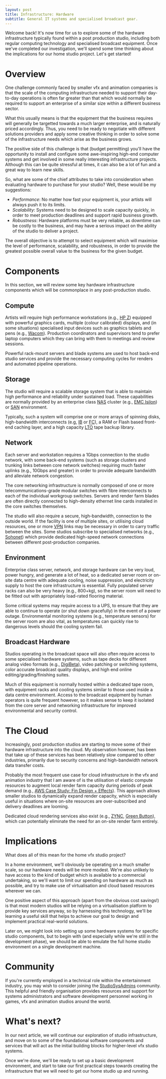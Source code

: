 ```yaml
---
layout: post
title: Infrastructure: Hardware
subtitle: General IT systems and specialised broadcast gear. 
---
```


Welcome back! It's now time for us to explore some of the hardware infrastructure typically found within a post production studio, including both regular computing technology and specialised broadcast equipment. Once we've completed our investigation, we'll spend some time thinking about the implications for our home studio project. Let's get started!

# Overview 

One challenge commonly faced by smaller vfx and animation companies is that the scale of the computing infrastructure needed to support their day-to-day operations is often far greater than that which would normally be required to support an enterprise of a similar size within a different business sector. 

What this usually means is that the equipment that the business requires will generally be targetted towards a much larger enterprise, and is naturally priced accordingly. Thus, you need to be ready to negotiate with different solutions providers and apply some creative thinking in order to solve some of the infrastructure needs which arise as the business grows.

The positive side of this challenge is that (budget permitting) you'll have the opportunity to install and configure some awe-inspiring high-end computer systems and get involved in some really interesting infrastructure projects. Although this can be quite stressful at times, it can also be a lot of fun and a great way to learn new skills.

So, what are some of the chief attributes to take into consideration when evaluating hardware to purchase for your studio? Well, these would be my suggestions:

 - *Performance*: No matter how fast your equipment is, your artists will always push it to its limits.
 - *Scalability*: Systems need to be designed to scale capacity quickly, in order to meet production deadlines and support rapid business growth.
 - *Robustness*: Hardware platforms must be very reliable, as downtime can be costly to the business, and may have a serious impact on the ability of the studio to deliver a project.

The overall objective is to attempt to select equipment which will maximise the level of performance, scalability, and robustness, in order to provide the greatest possible overall value to the business for the given budget. 

# Components

In this section, we will review some key hardware infrastructure components which will be commonplace in any post-production studio.

## Compute

Artists will require high performance workstations (e.g., <a href="http://www8.hp.com/us/en/workstations/overview.html">HP Z</a>) equipped with powerful graphics cards, multiple (colour calibrated) displays, and (in some situations) specialised input devices such as graphics tablets and pens (e.g., <a href="http://www.wacom.com/en-us/products">Wacom</a>). Production coordinators and supervisors tend to prefer laptop computers which they can bring with them to meetings and review sessions. 

Powerful rack-mount servers and blade systems are used to host back-end studio services and provide the necessary computing cycles for renders and automated pipeline operations. 

## Storage

The studio will require a scalable storage system that is able to maintain high performance and reliability under sustained load. These capabilities are normally provided by an enterprise class <a href="https://en.wikipedia.org/wiki/Network-attached_storage">NAS</a> cluster (e.g., <a href="https://en.wikipedia.org/wiki/EMC_Isilon">EMC Isilon</a>) or <a href="https://en.wikipedia.org/wiki/Storage_area_network">SAN</a> environment. 

Typically, such a system will comprise one or more arrays of spinning disks, high-bandwidth interconnects (e.g, <a href="https://en.wikipedia.org/wiki/InfiniBand">IB</a> or <a href="https://en.wikipedia.org/wiki/Fibre_Channel">FC</a>), a RAM or Flash based front-end caching layer, and a high capacity <a href="https://en.wikipedia.org/wiki/Linear_Tape-Open">LTO</a> tape backup library.

## Network

Each server and workstation requires a 1Gbps connection to the studio network, with some back-end systems (such as storage clusters and trunking links between core network switches) requiring much faster uplinks (e.g., 10Gbps and greater) in order to provide adequate bandwidth and alleviate network congestion. 

The core networking infrastructure is normally composed of one or more telecommunications-grade modular switches with fibre interconnects to each of the individual workgroup switches. Servers and render farm blades are often directly connected to high-density ethernet line cards installed in the core switches themselves.

The studio will also require a secure, high-bandwidth, connection to the outside world. If the facility is one of multiple sites, or utilising cloud resources, one or more <a href="https://en.wikipedia.org/wiki/Virtual_private_network">VPN</a> links may be necessary in order to carry traffic between the sites. Some studios subscribe to specialised networks (e.g., <a href="https://en.wikipedia.org/wiki/Sohonet">Sohonet</a>) which provide dedicated high-speed network connections between different post-production companies.

## Environment

Enterprise class server, network, and storage hardware can be very loud, power hungry, and generate a lot of heat, so a dedicated server room or on-site data centre with adequate cooling, noise suppression, and electricity supply to host the core infrastructure is essential. Fully populated server racks can also be very heavy (e.g., 800+kg), so the server room will need to be fitted out with apropriately load-rated flooring material.

Some critical systems may require access to a <a hef="https://en.wikipedia.org/wiki/Uninterruptible_power_supply">UPS</a>, to ensure that they are able to continue to operate (or shut down gracefully) in the event of a power outage. Environmental monitoring systems (e.g., temperature sensors) for the server room are also vital, as temperatures can quickly rise to dangerous levels should the cooling system fail.

## Broadcast Hardware 

Studios operating in the broadcast space will also often require access to some specialised hardware systems, such as tape decks for different analog video formats (e.g., <a href="https://en.wikipedia.org/wiki/Betacam">DigiBeta</a>), video patching or switching systems, color accurate broadcast quality displays, and high end online editing/grading/finishing suites.

Much of this equipment is normally hosted within a dedicated tape room, with equipment racks and cooling systems similar to those used inside a data centre environment. Access to the broadcast equipment by human operators is quite frequent however, so it makes sense to keep it isolated from the core server and networking infrastructure for improved environmental and security control.

# The Cloud

Increasingly, post production studios are starting to move some of their hardware infrastructure into the cloud. My observation however, has been that take up of these services has been relatively slow compared to other industries, primarily due to security concerns and high-bandwidth network data transfer costs.

Probably the most frequent use case for cloud infrastructure in the vfx and animation industry that I am aware of is the utilisation of elastic compute resources to augment local render farm capacity during periods of peak demand (e.g., <a href="https://aws.amazon.com/solutions/case-studies/fin-design-effects/">AWS Case Study: Fin Design + Effects</a>). This approach allows smaller studios to dynamically expand render capacity, which is especially useful in situations where on-site resources are over-subscribed and delivery deadlines are looming.

Dedicated cloud rendering services also exist (e.g., <a href="https://www.zyncrender.com/">ZYNC</a>, <a href="https://en.wikipedia.org/wiki/GreenButton">Green Button</a>), which can potentially eliminate the need for an on-site render farm entirely.

# Implications

What does all of this mean for the home vfx studio project? 

In a home environment, we'll obviously be operating on a much smaller scale, so our hardware needs will be more modest. We're also unlikely to have access to the kind of budget which is available to a commercial undertaking, so we'll want to limit our spending on hardware as much as possible, and try to make use of virtualisation and cloud based resources wherever we can.

One positive aspect of this approach (apart from the obvious cost savings!) is that most modern studios will be relying on a virtualisation platform to provide key services anyway, so by harnessing this technology, we'll be learning a useful skill that helps to achieve our goal to design and implement practical real-world solutions.

Later on, we might look into setting up some hardware systems for specific studio components, but to begin with (and especially while we're still in the development phase), we should be able to emulate the full home studio environment on a single development machine.

# Community

If you're currently employed in a technical role within the entertainment industry, you may wish to consider joining the <a href="http://studiosysadmins.com/">StudioSysAdmins</a> community. This helpful and friendly organisation provides resources and support for systems administrators and software development personnel working in games, vfx and animation studios around the world. 

# What's next?

In our next article, we will continue our exploration of studio infrastructure, and move on to some of the foundational software components and services that will act as the initial building blocks for higher-level vfx studio systems.

Once we're done, we'll be ready to set up a basic development environment, and start to take our first practical steps towards creating the infrastructure that we will need to get our home studio up and running. 
